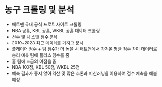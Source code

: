 # 농구 크롤링 및 분석
- 배트맨 국내 공식 프로트 사이트 크롤링
- NBA 공홈, KBL 공홈, WKBL 공홈 데이터 크롤링
- 선수 및 팀 스탯 점수 분석
- 2019~2023 최근 데이터를 가지고 분석
- 플레이어 점수 + 팀 점수가 더 높을 시 배트맨에서 가져온 평균 점수 차이 데이터로 승리 예측 팀에 플러스 점수를 줌
- 홈 팀에 조금의 이점을 줌
- NBA 100점, KBL 50점, WKBL 25점
- 예측 결과가 좋지 않아 역산 및 많은 추론과 머신러닝을 이용하여 점수 예측을 해볼 예정
